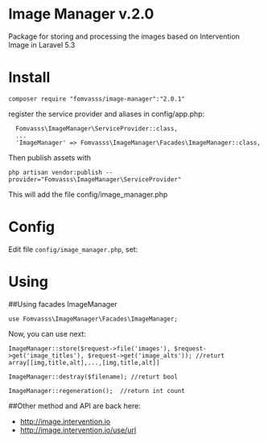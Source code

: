 # Image Manager v.2.0
Package for storing and processing the images based on Intervention Image in Laravel 5.3

# Install
```
composer require "fomvasss/image-manager":"2.0.1"
```
register the service provider and aliases in config/app.php:
```
  Fomvasss\ImageManager\ServiceProvider::class,
  ...
  'ImageManager' => Fomvasss\ImageManager\Facades\ImageManager::class,
```
Then publish assets with 
```
php artisan vendor:publish --provider="Fomvasss\ImageManager\ServiceProvider"
```
This will add the file config/image_manager.php
# Config  
Edit file `config/image_manager.php`, set:
  
# Using
##Using facades ImageManager
```
use Fomvasss\ImageManager\Facades\ImageManager;
```
Now, you can use next: 
```
ImageManager::store($request->file('images'), $request->get('image_titles'), $request->get('image_alts')); //returt array[[img,title,alt],...,[img,title,alt]]
```
```
ImageManager::destray($filename); //returt bool

```
```
ImageManager::regeneration();  //return int count
```


##Other method and API are back here:
- http://image.intervention.io
- http://image.intervention.io/use/url

